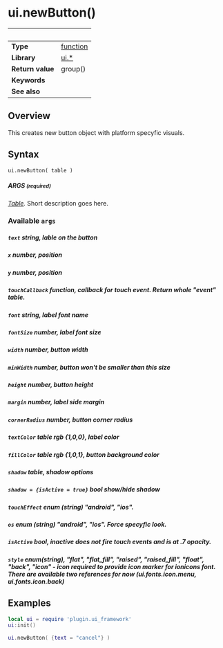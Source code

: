 # ui.newButton()

|                      | &nbsp; 
| -------------------- | ---------------------------------------------------------------
| __Type__             | [function](http://docs.coronalabs.com/api/type/Function.html)
| __Library__          | [ui.*](Readme.markdown)
| __Return value__     | group()
| __Keywords__         | 
| __See also__         | 


## Overview

This creates new button object with platform specyfic visuals.


## Syntax

	ui.newButton( table )

##### ARGS <small>(required)</small>
_[Table](http://docs.coronalabs.com/api/type/Table.html)._ Short description goes here.

### Available `args`

##### `text` string, lable on the button
##### `x` number, position
##### `y` number, position
##### `touchCallback` function, callback for touch event. Return whole "event" table.
##### `font` string, label font name
##### `fontSize` number, label font size
##### `width` number, button width
##### `minWidth` number, button won't be smaller than this size
##### `height` number, button height
##### `margin` number, label side margin
##### `cornerRadius` number, button corner radius
##### `textColor` table rgb {1,0,0}, label color
##### `fillColor` table rgb {1,0,1}, button background color
##### `shadow` table, shadow options
##### `shadow = {isActive = true}` bool show/hide shadow
##### `touchEffect` enum (string) "android", "ios".
##### `os` enum (string) "android", "ios". Force specyfic look.
##### `isActive` bool, inactive does not fire touch events and is at .7 opacity.
##### `style` enum(string), "flat", "flat_fill", "raised", "raised_fill", "float", "back", "icon" - icon required to provide icon marker for ionicons font. There are available two references for now (ui.fonts.icon.menu, ui.fonts.icon.back)

## Examples

``````lua
local ui = require 'plugin.ui_framework'
ui:init()

ui.newButton( {text = "cancel"} )
``````
